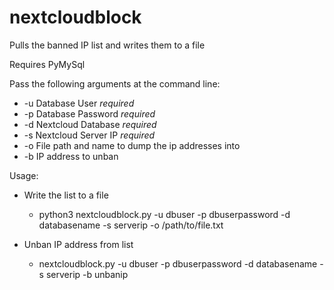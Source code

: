 # nextcloudblock

Pulls the banned IP list and writes them to a file


Requires PyMySql


Pass the following arguments at the command line:

* -u Database User *required*
* -p Database Password *required*
* -d Nextcloud Database *required*
* -s Nextcloud Server IP *required*
* -o File path and name to dump the ip addresses into
* -b IP address to unban

Usage:  

* Write the list to a file
  * python3 nextcloudblock.py -u dbuser -p dbuserpassword -d databasename -s serverip -o /path/to/file.txt

* Unban IP address from list
  * nextcloudblock.py -u dbuser -p dbuserpassword -d databasename -s serverip -b unbanip

